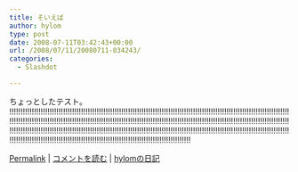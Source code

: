 ```yaml
---
title: そいえば
author: hylom
type: post
date: 2008-07-11T03:42:43+00:00
url: /2008/07/11/20080711-034243/
categories:
  - Slashdot

---
```

ちょっとしたテスト。   
!!!!!!!!!!!!!!!!!!!!!!!!!!!!!!!!!!!!!!!!!!!!!!!!!!!!!!!!!!!!!!!!!!!!!!!!!!!!!!!!!!!!!!!!!!!!!!!!!!!!!!!!!!!!!!!!!!!!!!!!!!!!!!!!!!!!!!!!!!!!!!!!!!!!!!!!!!!!!!!!!!!!!!!!!!!!!!!!!!!!!!!!!!!!!!!!!!!!!!!!!!!!!!!!!!!!!!!!!!!!!!!!!!!!!!!!!!!!!!!!!!!!!!!!!!!!!!!!!!!!!!!!!!!!!!!!!!!!!!!!!!!!!!!!!!!!!!!!!!!!!!!!!!!!!!!!!!!!!!!!!!!!!!!!!!!!!!!!!!!!!!!!!!!!!!!!!!!!!!!!!!!!!!!!!!!!!!!!!!!!!!!!!!!!!!!!!!!!!!!!!!!!!!!!!!!!!!!!!!!!!!!!!!!!!!!!!!!!!!!!!!!!!!!!!!!!!!!! 

   [Permalink][1] |    [コメントを読む][2] |    [hylomの日記][3] 

</br>

 [1]: http://slashdot.jp/~hylom/journal/445673
 [2]: http://slashdot.jp/~hylom/journal/445673#acomments
 [3]: http://slashdot.jp/~hylom/journal/